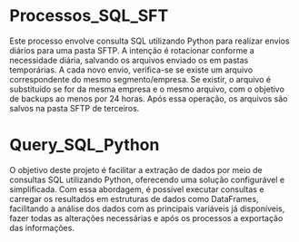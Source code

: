 # Processos_SQL_SFT

Este processo envolve consulta SQL utilizando Python para realizar envios diários para uma pasta SFTP. 
A intenção é rotacionar conforme a necessidade diária, salvando os arquivos enviado os em pastas temporárias. 
A cada novo envio, verifica-se se existe um arquivo correspondente do mesmo segmento/empresa. 
Se existir, o arquivo é substituído se for da mesma empresa e o mesmo arquivo, com o objetivo de backups ao menos por 24 horas. 
Após essa operação, os arquivos são salvos na pasta SFTP de terceiros.


# Query_SQL_Python
O objetivo deste projeto é facilitar a extração de dados por meio de consultas SQL utilizando Python, 
oferecendo uma solução configurável e simplificada.
Com essa abordagem, é possível executar consultas e carregar os resultados em estruturas de dados como DataFrames, 
facilitando a análise dos dados com as principais variáveis já disponíveis, fazer todas as alterações necessárias e após os processos a exportação das informações.
